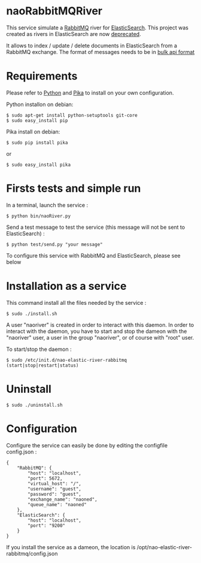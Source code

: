 # naoRabbitMQRiver

This service simulate a [RabbitMQ](https://www.rabbitmq.com/) river for [ElasticSearch](https://www.elastic.co). This project was created as rivers in ElasticSearch are now [deprecated](https://www.elastic.co/blog/deprecating-rivers).

It allows to index / update / delete documents in ElasticSearch from a RabbitMQ exchange.
The format of messages needs to be in [bulk api format](https://www.elastic.co/guide/en/elasticsearch/reference/current/docs-bulk.html)


# Requirements

Please refer to [Python](https://www.python.org) and [Pika](http://pika.readthedocs.org/en/latest/) to install on your own configuration.

Python installon on debian:

    $ sudo apt-get install python-setuptools git-core
    $ sudo easy_install pip

Pika install on debian:

    $ sudo pip install pika

or

    $ sudo easy_install pika


# Firsts tests and simple run

In a terminal, launch the service :

    $ python bin/naoRiver.py

Send a test message to test the service (this message will not be sent to ElasticSearch) :

	$ python test/send.py "your message"

To configure this service with RabbitMQ and ElasticSearch, please see below


# Installation as a service

This command install all the files needed by the service :

    $ sudo ./install.sh

A user "naoriver" is created in order to interact with this daemon. In order to interact with the daemon, you have to start and stop the dameon with the "naoriver" user, a user in the group "naoriver", or of course with "root" user.

To start/stop the daemon :

    $ sudo /etc/init.d/nao-elastic-river-rabbitmq (start|stop|restart|status)


# Uninstall

    $ sudo ./uninstall.sh


# Configuration
Configure the service can easily be done by editing the configfile config.json :

    {
    	"RabbitMQ": {
    		"host": "localhost",
    		"port": 5672,
    		"virtual_host": "/",
    		"username": "guest",
    		"password": "guest",
    		"exchange_name": "naoned",
    		"queue_name": "naoned"
    	},
    	"ElasticSearch": {
    		"host": "localhost",
    		"port": "9200"
    	}
    }

If you install the service as a dameon, the location is /opt/nao-elastic-river-rabbitmq/config.json
